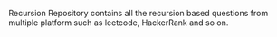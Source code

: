 Recursion Repository contains all the recursion based questions from multiple platform such as leetcode, HackerRank  and so on. 